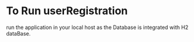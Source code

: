 # To Run userRegistration
run the application in your local host as the Database is integrated with H2 dataBase.
